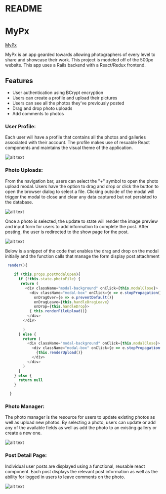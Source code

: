 # README

# MyPx
[MyPx](https://mypx123.herokuapp.com/)

MyPx is an app gearded towards allowing photographers of every level to share and showcase their work.  This project is modeled off of the 500px website.  This app uses a Rails backend with a React/Redux frontend.

## Features


* User authentication using BCrypt encryption
* Users can create a profile and upload their pictures
* Users can see all the photos they've previously posted
* Drag and drop photo uploads
* Add comments to photos

### User Profile:

 Each user will have a profile that contains all the photos and galleries associated with their account.  The profile makes use of resuable React components and maintains the visual theme of the application. 


 ![alt text](https://github.com/Msheezi/fullstack/blob/master/app/assets/images/mypxprofile.png "User Profile")


### Photo Uploads: 

From the navigation bar, users can select the "+" symbol to open the photo upload modal. Users have the option to drag and drop or click the button to open the browser dialog to select a file.  Clicking outside of the modal will trigger the modal to close and clear any data captured but not persisted to the database.  

![alt text](https://github.com/Msheezi/fullstack/blob/master/app/assets/images/modal-start.png "Intial Modal State")

Once a photo is selected, the update to state will render the image preview and input form for users to add information to complete the post.  After posting, the user is redirected to the show page for the post. 

![alt text](https://github.com/Msheezi/fullstack/blob/master/app/assets/images/mypximagepreview.png "Modal after photo selected")
 
 Below is a snippet of the code that enables the drag and drop on the modal initially and the function calls that manage the form display post attachment

```javascript
 render(){
    
    if (this.props.postModalOpen){
      if (!this.state.photoFile) {
       return (
         <div className="modal-background" onClick={this.modalClose}>
           <div className="modal-box" onClick={e => e.stopPropagation()}
             onDragOver={e => e.preventDefault()}
             onDragLeave={this.handleDragLeave}
             onDrop={this.handleDrop}>
           { this.renderFileUpload()}
          </div> 
        </div>
        
        )
      } else {
        return (
          <div className="modal-background" onClick={this.modalClose}>
            <div className="modal-box" onClick={e => e.stopPropagation()}>
              {this.renderUpload()}
            </div>
          </div>
        )
      }
    } else {
      return null
    }

  }
 ```

 ### Photo Manager:

 The photo manager is the resource for users to update existing photos as well as upload new photos.  By selecting a photo, users can update or add any of the available fields as well as add the photo to an existing gallery or create a new one.  

 ![alt text](https://github.com/Msheezi/fullstack/blob/master/app/assets/images/mypxphotomanager.png "Photo Manager")
 
 ### Post Detail Page: 

 Individual user posts are displayed using a functional, reusable react component.  Each post displays the relevant post information as well as the ability for logged in users to leave comments on the photo. 

 ![alt text](https://github.com/Msheezi/fullstack/blob/master/app/assets/images/mypxpostshow.png "Post Show Page")
 

 

 


